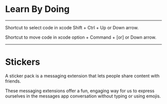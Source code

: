 # Learn By Doing


---
Shortcut to select code in xcode Shift + Ctrl + Up or Down arrow.

Shortcut to move code in xcode option + Command + [or] or Down arrow.

---

# Stickers

A sticker pack is a messaging extension that lets people share content with friends.

These messaging extensions offer a fun, engaging way for us to express ourselves in the messages app conversation without typing or using emojis.
